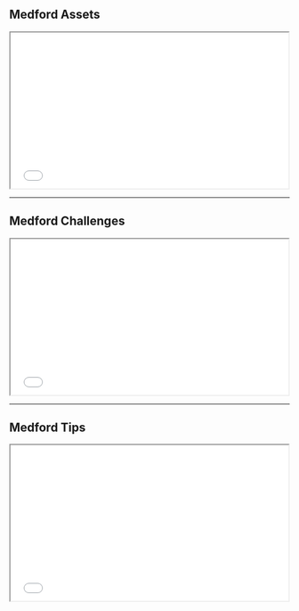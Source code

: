 ## Medford Assets

<iframe src='//player.vimeo.com/video/90154423?title=0&byline=0&portrait=0&color=ff9933' width='500' height='280' allowfullscreen></iframe>

___

## Medford Challenges

<iframe src='//player.vimeo.com/video/90154425?title=0&byline=0&portrait=0&color=ff9933' width='500' height='280' allowfullscreen></iframe>

___

## Medford Tips

<iframe src='//player.vimeo.com/video/90154427?title=0&byline=0&portrait=0&color=ff9933' width='500' height='280' allowfullscreen></iframe>
